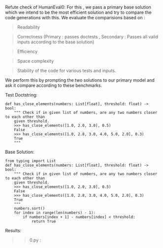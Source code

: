 Refute check of HumanEval0:
For this , we pass a primary base solution which we intend to be the most efficient solution and try to compare the code generations with this.
We evaluate the comparisions based on :
>Readability

>Correctness (Primary : passes doctests , Secondary : Passes all valid inputs according to the base solution)

>Efficiency

>Space complexity

>Stability of the code for various tests and inputs.

We perform this by prompting the two solutions to our primary model and ask it compare according to these benchmarks.


Test Doctstring:
```
def has_close_elements(numbers: List[float], threshold: float) -> bool:
    """ Check if in given list of numbers, are any two numbers closer to each other than
    given threshold.
    >>> has_close_elements([1.0, 2.0, 3.0], 0.5)
    False
    >>> has_close_elements([1.0, 2.8, 3.0, 4.0, 5.0, 2.0], 0.3)
    True
    """
```

Base Solution:
```
from typing import List
def has_close_elements(numbers: List[float], threshold: float) -> bool:
    """ Check if in given list of numbers, are any two numbers closer to each other than
    given threshold.
    >>> has_close_elements([1.0, 2.0, 3.0], 0.5)
    False
    >>> has_close_elements([1.0, 2.8, 3.0, 4.0, 5.0, 2.0], 0.3)
    True
    """
    numbers.sort()
    for index in range(len(numbers) - 1):
        if numbers[index + 1] - numbers[index] < threshold:
            return True

```


Results:

>> 0.py : 
